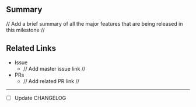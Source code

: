 ## Summary

// Add a brief summary of all the major features that are being released in this milestone //

## Related Links

- Issue
  - // Add master issue link //
- PRs
  - // Add related PR link //

---

- [ ] Update CHANGELOG
